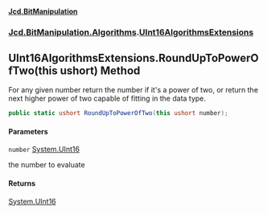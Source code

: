 #### [Jcd.BitManipulation](index.md 'index')

### [Jcd.BitManipulation.Algorithms](Jcd.BitManipulation.Algorithms.md 'Jcd.BitManipulation.Algorithms').[UInt16AlgorithmsExtensions](Jcd.BitManipulation.Algorithms.UInt16AlgorithmsExtensions.md 'Jcd.BitManipulation.Algorithms.UInt16AlgorithmsExtensions')

## UInt16AlgorithmsExtensions.RoundUpToPowerOfTwo(this ushort) Method

For any given number return the number if it's a power of two,
or return the next higher power of two capable of fitting in the
data type.

```csharp
public static ushort RoundUpToPowerOfTwo(this ushort number);
```

#### Parameters

<a name='Jcd.BitManipulation.Algorithms.UInt16AlgorithmsExtensions.RoundUpToPowerOfTwo(thisushort).number'></a>

`number` [System.UInt16](https://docs.microsoft.com/en-us/dotnet/api/System.UInt16 'System.UInt16')

the number to evaluate

#### Returns

[System.UInt16](https://docs.microsoft.com/en-us/dotnet/api/System.UInt16 'System.UInt16')
